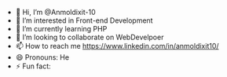 - 👋 Hi, I’m @Anmoldixit-10
- 👀 I’m interested in Front-end Development
- 🌱 I’m currently learning PHP
- 💞️ I’m looking to collaborate on WebDevelpoer 
- 📫 How to reach me https://www.linkedin.com/in/anmoldixit10/
- 😄 Pronouns: He
- ⚡ Fun fact: 

<!---
Anmoldixit-10/Anmoldixit-10 is a ✨ special ✨ repository because its `README.md` (this file) appears on your GitHub profile.
You can click the Preview link to take a look at your changes.
--->
